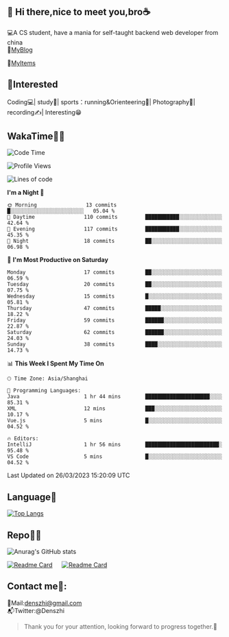 👋 Hi there,nice to meet you,bro☕
---
💻A CS student, have a mania for self-taught backend web developer from china   
📌[MyBlog](https://github.com/HealUP/MyBlog)

📌[MyItems](https://healup.github.io/)

 <!-- waka-box start -->
 <!-- waka-box end -->
 
🧲**Interested**
--
Coding💻| study📖| sports：running&Orienteering🏃‍| Photography📸| recording✍️| Interesting😁

WakaTime👨‍💻
---
<!--START_SECTION:waka-->
![Code Time](http://img.shields.io/badge/Code%20Time-6%20hrs%209%20mins-blue)

![Profile Views](http://img.shields.io/badge/Profile%20Views-362-blue)

![Lines of code](https://img.shields.io/badge/From%20Hello%20World%20I%27ve%20Written-143.0%20thousand%20lines%20of%20code-blue)

**I'm a Night 🦉** 

```text
🌞 Morning                13 commits          █░░░░░░░░░░░░░░░░░░░░░░░░   05.04 % 
🌆 Daytime                110 commits         ███████████░░░░░░░░░░░░░░   42.64 % 
🌃 Evening                117 commits         ███████████░░░░░░░░░░░░░░   45.35 % 
🌙 Night                  18 commits          ██░░░░░░░░░░░░░░░░░░░░░░░   06.98 % 
```
📅 **I'm Most Productive on Saturday** 

```text
Monday                   17 commits          ██░░░░░░░░░░░░░░░░░░░░░░░   06.59 % 
Tuesday                  20 commits          ██░░░░░░░░░░░░░░░░░░░░░░░   07.75 % 
Wednesday                15 commits          █░░░░░░░░░░░░░░░░░░░░░░░░   05.81 % 
Thursday                 47 commits          █████░░░░░░░░░░░░░░░░░░░░   18.22 % 
Friday                   59 commits          ██████░░░░░░░░░░░░░░░░░░░   22.87 % 
Saturday                 62 commits          ██████░░░░░░░░░░░░░░░░░░░   24.03 % 
Sunday                   38 commits          ████░░░░░░░░░░░░░░░░░░░░░   14.73 % 
```


📊 **This Week I Spent My Time On** 

```text
🕑︎ Time Zone: Asia/Shanghai

💬 Programming Languages: 
Java                     1 hr 44 mins        █████████████████████░░░░   85.31 % 
XML                      12 mins             ███░░░░░░░░░░░░░░░░░░░░░░   10.17 % 
Vue.js                   5 mins              █░░░░░░░░░░░░░░░░░░░░░░░░   04.52 % 

🔥 Editors: 
IntelliJ                 1 hr 56 mins        ████████████████████████░   95.48 % 
VS Code                  5 mins              █░░░░░░░░░░░░░░░░░░░░░░░░   04.52 % 
```


 Last Updated on 26/03/2023 15:20:09 UTC
<!--END_SECTION:waka-->

Language🚀
---
[![Top Langs](https://github-readme-stats.vercel.app/api/top-langs/?username=HealUP&layout=compact&hide_border=true)](https://github.com/HealUP)

Repo🧑‍💻
---
![Anurag's GitHub stats](https://github-readme-stats.vercel.app/api?username=HealUP&count_private=true&show_icons=true&theme=gruvbox&hide_border=true) 

[![Readme Card](https://github-readme-stats.vercel.app/api/pin/?username=HealUP&repo=InternetEy&theme=transparent)](https://github.com/HealUP/InternetEy) &emsp;
[![Readme Card](https://github-readme-stats.vercel.app/api/pin/?username=HealUP&repo=CampusExperience&theme=transparent)](https://github.com/HealUP/CampusExperience)


Contact me📱:
---
📮Mail:denszhi@gmail.com  
📬Twitter:@Denszhi  

> Thank you for your attention, looking forward to progress together.🎉
